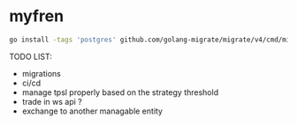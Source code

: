 # myfren

```sh
go install -tags 'postgres' github.com/golang-migrate/migrate/v4/cmd/migrate@latest
```

TODO LIST:

- migrations
- ci/cd
- manage tpsl properly based on the strategy threshold
- trade in ws api ?
- exchange to another managable entity